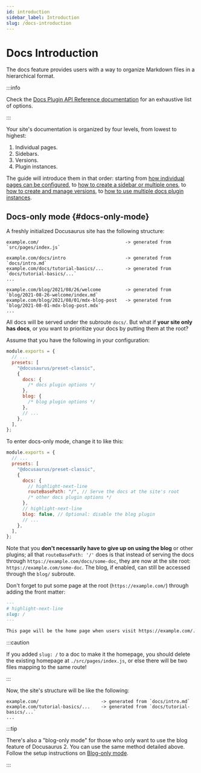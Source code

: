 ```yaml
---
id: introduction
sidebar_label: Introduction
slug: /docs-introduction
---
```


# Docs Introduction

The docs feature provides users with a way to organize Markdown files in a hierarchical format.

:::info

Check the [Docs Plugin API Reference documentation](docs/api/plugins/plugin-content-docs.md) for an exhaustive list of options.

:::

Your site's documentation is organized by four levels, from lowest to highest:

1. Individual pages.
2. Sidebars.
3. Versions.
4. Plugin instances.

The guide will introduce them in that order: starting from [how individual pages can be configured](__tests__/__fixtures__/sites/docusaurus-v2/docs/guides/docs/docs-create-doc.mdx), to [how to create a sidebar or multiple ones](docs/guides/docs/sidebar/index.md), to [how to create and manage versions](docs/guides/docs/versioning.md), to [how to use multiple docs plugin instances](__tests__/__fixtures__/sites/docusaurus-v2/docs/guides/docs/docs-multi-instance.mdx).

## Docs-only mode {#docs-only-mode}

A freshly initialized Docusaurus site has the following structure:

```
example.com/                                -> generated from `src/pages/index.js`

example.com/docs/intro                      -> generated from `docs/intro.md`
example.com/docs/tutorial-basics/...        -> generated from `docs/tutorial-basics/...`
...

example.com/blog/2021/08/26/welcome         -> generated from `blog/2021-08-26-welcome/index.md`
example.com/blog/2021/08/01/mdx-blog-post   -> generated from `blog/2021-08-01-mdx-blog-post.mdx`
...
```

All docs will be served under the subroute `docs/`. But what if **your site only has docs**, or you want to prioritize your docs by putting them at the root?

Assume that you have the following in your configuration:

```js title="docusaurus.config.js"
module.exports = {
  // ...
  presets: [
    "@docusaurus/preset-classic",
    {
      docs: {
        /* docs plugin options */
      },
      blog: {
        /* blog plugin options */
      },
      // ...
    },
  ],
};
```

To enter docs-only mode, change it to like this:

```js title="docusaurus.config.js"
module.exports = {
  // ...
  presets: [
    "@docusaurus/preset-classic",
    {
      docs: {
        // highlight-next-line
        routeBasePath: "/", // Serve the docs at the site's root
        /* other docs plugin options */
      },
      // highlight-next-line
      blog: false, // Optional: disable the blog plugin
      // ...
    },
  ],
};
```

Note that you **don't necessarily have to give up on using the blog** or other plugins; all that `routeBasePath: '/'` does is that instead of serving the docs through `https://example.com/docs/some-doc`, they are now at the site root: `https://example.com/some-doc`. The blog, if enabled, can still be accessed through the `blog/` subroute.

Don't forget to put some page at the root (`https://example.com/`) through adding the front matter:

```md title="docs/intro.md"
---
# highlight-next-line
slug: /
---

This page will be the home page when users visit https://example.com/.
```

:::caution

If you added `slug: /` to a doc to make it the homepage, you should delete the existing homepage at `./src/pages/index.js`, or else there will be two files mapping to the same route!

:::

Now, the site's structure will be like the following:

```
example.com/                       -> generated from `docs/intro.md`
example.com/tutorial-basics/...    -> generated from `docs/tutorial-basics/...`
...
```

:::tip

There's also a "blog-only mode" for those who only want to use the blog feature of Docusaurus 2. You can use the same method detailed above. Follow the setup instructions on [Blog-only mode](__tests__/__fixtures__/sites/docusaurus-v2/docs/blog.mdx#blog-only-mode).

:::
